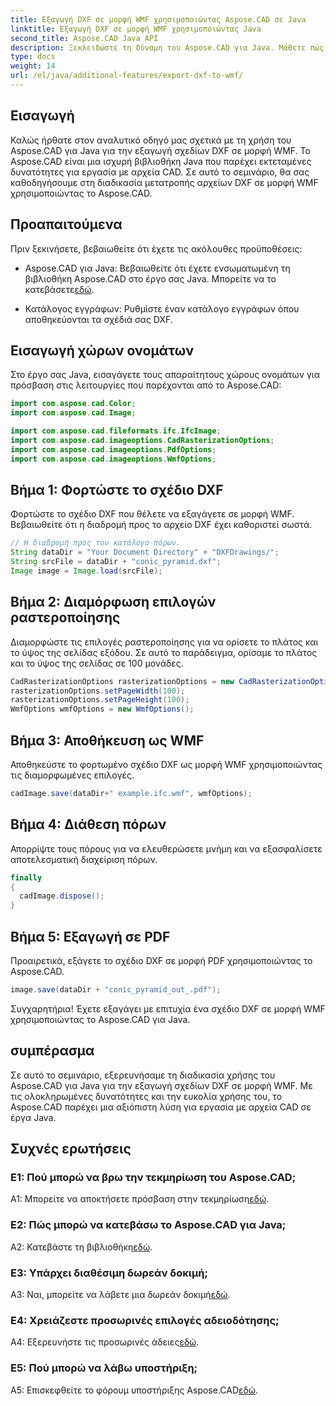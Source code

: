 ```yaml
---
title: Εξαγωγή DXF σε μορφή WMF χρησιμοποιώντας Aspose.CAD σε Java
linktitle: Εξαγωγή DXF σε μορφή WMF χρησιμοποιώντας Java
second_title: Aspose.CAD Java API
description: Ξεκλειδώστε τη δύναμη του Aspose.CAD για Java. Μάθετε πώς να εξάγετε αβίαστα σχέδια DXF σε μορφή WMF με το αναλυτικό μας σεμινάριο. Κατεβάστε τη βιβλιοθήκη, ακολουθήστε τον αναλυτικό οδηγό μας και βελτιώστε τον χειρισμό των αρχείων CAD.
type: docs
weight: 14
url: /el/java/additional-features/export-dxf-to-wmf/
---
```

## Εισαγωγή

Καλώς ήρθατε στον αναλυτικό οδηγό μας σχετικά με τη χρήση του Aspose.CAD για Java για την εξαγωγή σχεδίων DXF σε μορφή WMF. Το Aspose.CAD είναι μια ισχυρή βιβλιοθήκη Java που παρέχει εκτεταμένες δυνατότητες για εργασία με αρχεία CAD. Σε αυτό το σεμινάριο, θα σας καθοδηγήσουμε στη διαδικασία μετατροπής αρχείων DXF σε μορφή WMF χρησιμοποιώντας το Aspose.CAD.

## Προαπαιτούμενα

Πριν ξεκινήσετε, βεβαιωθείτε ότι έχετε τις ακόλουθες προϋποθέσεις:

-  Aspose.CAD για Java: Βεβαιωθείτε ότι έχετε ενσωματωμένη τη βιβλιοθήκη Aspose.CAD στο έργο σας Java. Μπορείτε να το κατεβάσετε[εδώ](https://releases.aspose.com/cad/java/).

- Κατάλογος εγγράφων: Ρυθμίστε έναν κατάλογο εγγράφων όπου αποθηκεύονται τα σχέδιά σας DXF.

## Εισαγωγή χώρων ονομάτων

Στο έργο σας Java, εισαγάγετε τους απαραίτητους χώρους ονομάτων για πρόσβαση στις λειτουργίες που παρέχονται από το Aspose.CAD:

```java
import com.aspose.cad.Color;
import com.aspose.cad.Image;

import com.aspose.cad.fileformats.ifc.IfcImage;
import com.aspose.cad.imageoptions.CadRasterizationOptions;
import com.aspose.cad.imageoptions.PdfOptions;
import com.aspose.cad.imageoptions.WmfOptions;
```

## Βήμα 1: Φορτώστε το σχέδιο DXF

Φορτώστε το σχέδιο DXF που θέλετε να εξαγάγετε σε μορφή WMF. Βεβαιωθείτε ότι η διαδρομή προς το αρχείο DXF έχει καθοριστεί σωστά.

```java
// Η διαδρομή προς τον κατάλογο πόρων.
String dataDir = "Your Document Directory" + "DXFDrawings/";
String srcFile = dataDir + "conic_pyramid.dxf";
Image image = Image.load(srcFile);
```

## Βήμα 2: Διαμόρφωση επιλογών ραστεροποίησης

Διαμορφώστε τις επιλογές ραστεροποίησης για να ορίσετε το πλάτος και το ύψος της σελίδας εξόδου. Σε αυτό το παράδειγμα, ορίσαμε το πλάτος και το ύψος της σελίδας σε 100 μονάδες.

```java
CadRasterizationOptions rasterizationOptions = new CadRasterizationOptions();
rasterizationOptions.setPageWidth(100);
rasterizationOptions.setPageHeight(100);
WmfOptions wmfOptions = new WmfOptions();
```

## Βήμα 3: Αποθήκευση ως WMF

Αποθηκεύστε το φορτωμένο σχέδιο DXF ως μορφή WMF χρησιμοποιώντας τις διαμορφωμένες επιλογές.

```java
cadImage.save(dataDir+" example.ifc.wmf", wmfOptions);
```

## Βήμα 4: Διάθεση πόρων

Απορρίψτε τους πόρους για να ελευθερώσετε μνήμη και να εξασφαλίσετε αποτελεσματική διαχείριση πόρων.

```java
finally
{
  cadImage.dispose();
}
```

## Βήμα 5: Εξαγωγή σε PDF

Προαιρετικά, εξάγετε το σχέδιο DXF σε μορφή PDF χρησιμοποιώντας το Aspose.CAD.

```java
image.save(dataDir + "conic_pyramid_out_.pdf"); 
```

Συγχαρητήρια! Έχετε εξαγάγει με επιτυχία ένα σχέδιο DXF σε μορφή WMF χρησιμοποιώντας το Aspose.CAD για Java.

## συμπέρασμα

Σε αυτό το σεμινάριο, εξερευνήσαμε τη διαδικασία χρήσης του Aspose.CAD για Java για την εξαγωγή σχεδίων DXF σε μορφή WMF. Με τις ολοκληρωμένες δυνατότητες και την ευκολία χρήσης του, το Aspose.CAD παρέχει μια αξιόπιστη λύση για εργασία με αρχεία CAD σε έργα Java.

## Συχνές ερωτήσεις

### Ε1: Πού μπορώ να βρω την τεκμηρίωση του Aspose.CAD;

 A1: Μπορείτε να αποκτήσετε πρόσβαση στην τεκμηρίωση[εδώ](https://reference.aspose.com/cad/java/).

### Ε2: Πώς μπορώ να κατεβάσω το Aspose.CAD για Java;

 A2: Κατεβάστε τη βιβλιοθήκη[εδώ](https://releases.aspose.com/cad/java/).

### Ε3: Υπάρχει διαθέσιμη δωρεάν δοκιμή;

A3: Ναι, μπορείτε να λάβετε μια δωρεάν δοκιμή[εδώ](https://releases.aspose.com/).

### Ε4: Χρειάζεστε προσωρινές επιλογές αδειοδότησης;

 A4: Εξερευνήστε τις προσωρινές άδειες[εδώ](https://purchase.aspose.com/temporary-license/).

### Ε5: Πού μπορώ να λάβω υποστήριξη;

 A5: Επισκεφθείτε το φόρουμ υποστήριξης Aspose.CAD[εδώ](https://forum.aspose.com/c/cad/19).